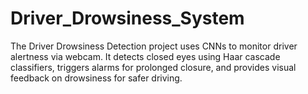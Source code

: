 # Driver_Drowsiness_System
The Driver Drowsiness Detection project uses CNNs to monitor driver alertness via webcam. It detects closed eyes using Haar cascade classifiers, triggers alarms for prolonged closure, and provides visual feedback on drowsiness for safer driving.
